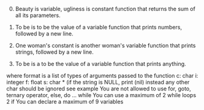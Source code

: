 0. Beauty is variable, ugliness is constant
function that returns the sum of all its parameters.

1. To be is to be the value of a variable
function that prints numbers, followed by a new line.

2. One woman's constant is another woman's variable
function that prints strings, followed by a new line.

3. To be is a to be the value of a variable
function that prints anything.

where format is a list of types of arguments passed to the function
c: char
i: integer
f: float
s: char * (if the string is NULL, print (nil) instead
any other char should be ignored
see example
You are not allowed to use for, goto, ternary operator, else, do ... while
You can use a maximum of
2 while loops
2 if
You can declare a maximum of 9 variables
